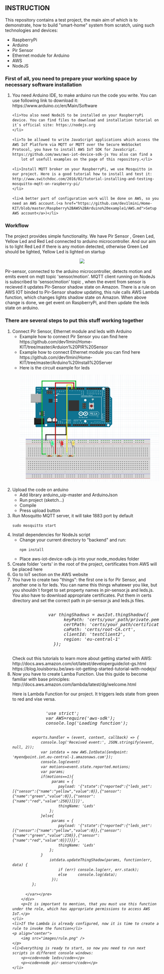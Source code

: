 <h2>INSTRUCTION</h2>

<p>This repository contains a test project, the main aim of which is to demonstrate, how to build "smart-home" system from scratch, using such technologies and devices:</p>
<ul>
    <li>RaspberryPi</li>
    <li>Arduino</li>
    <li>Pir Sensor</li>
    <li>Ethernet module for Arduino</li>
    <li>AWS</li>
    <li>NodeJS</li>
</ul>

<h3>First of all, you need to prepare your working space by necessary software installation</h3>
<ol>
    <li>You need Arduino IDE, to make arduino run the code you write. You can use following link to download it: https://www.arduino.cc/en/Main/Software
    </li>

    <li>You also need NodeJS to be installed on your RaspberryPi device. You can find files to download and installation tutorial on it`s official site: https://nodejs.org
    </li>

    <li>To be allowed to write JavaScript applications which access the AWS IoT Platform via MQTT or MQTT over the Secure WebSocket Protocol, you have to install AWS IoT SDK for JavaScript. https://github.com/aws/aws-iot-device-sdk-js You also can find a
        lot of usefull examples on the page of this repository.</li>

    <li>Install MQTT broker on your RaspberryPi, we use Mosquitto in our project. Here is a good tutorial how to install and test it: http://www.switchdoc.com/2016/02/tutorial-installing-and-testing-mosquitto-mqtt-on-raspberry-pi/
    </li>

    <li>A better part of configuration work will be done on AWS, so you need an AWS account.(<a href="https://github.com/dev1lmini/Home-KIT/blob/master/Raspberry%2BAWS%2BArduino%20example1/AWS.md">Setup AWS account</a>)</li>

</ol>
<h3>Workflow</h3>
<p>The project provides simple functionality. We have Pir Sensor , Green Led, Yellow Led and Red Led connected to arduino microcontroller. And our aim is to light Red Led if there is any motion detected, otherwise Green Led should be lighted, Yellow Led
    is lighted on startup</p>
<p align="center">
    <img src="images/workflow-diagram.png" />
</p>
<p>Pir-sensor, connected to the arduino microcontroller, detects motion and emits event on mqtt topic 'sensor/motion'. MQTT client running on NodeJs is subscribed to 'sensor/motion' topic , when the event from sensor is recieved it updates Pir-Sensor shadow
    state on Amazon. There is a rule on AWS IOT binded to Pir-Sensor shadow updating, this rule calls AWS Lambda function, which changes lights shadow state on Amazon. When above change is done, we get event on RaspberryPi, and then update the leds state
    on arduino.</p>

<h3>There are several steps to put this stuff working together</h3>
<ol>
    <li>Connect Pir Sensor, Ethernet module and leds with Arduino
        <ul>
            <li>Example how to connect Pir Sensor you can find here https://github.com/dev1lmini/Home-KIT/tree/master/Arduion%20PIR%20Sensor</li>
            <li>Example how to connect Ethernet module you can find here https://github.com/dev1lmini/Home-KIT/tree/master/Arduino%20Install%20Server</li>
            <li>Here is the circuit example for leds
                <p align="center">
                    <img src="images/leds.png" />
                </p>
            </li>
        </ul>
    </li>
    <li>Upload the code on arduino
        <ul>
            <li>Add library arduino_uip-master and ArduinoJson</li>
            <li>Run project (sketch...)</li>
            <li>Compile</li>
            <li>Press upload button</li>
        </ul>
    </li>
    <li>Run Mosquitto MQTT server, it will take 1883 port by default
        <p><code>sudo mosquitto start</code></p>
    </li>
    <li>Install dependencies for NodeJs script
        <ul>
            <li>Change your current directory to "backend" and run:
                <p><code>npm install</code></p>
            </li>
            <li>Place aws-iot-device-sdk-js into your node_modules folder</li>
        </ul>
    </li>
    <li>Create folder 'certs' in the root of the project, certificates from AWS will be placed here</li>
    <li>Go to IoT section on the AWS website</li>
    <li>You have to create two "things": the first one is for Pir Sensor, and another one is for leds. You can name this things whatewer you like,
       but you shouldn`t forget to set property names in pir-sensor.js and leds.js. You also have to download
        appropriate certificates. Put them in certs directory and set the correct path in pir-sensor.js and leds.js files.
        <p>
        <pre>  <var>
              var thingShadows = awsIot.thingShadow({
                    keyPath: 'certs/your_path/private.pem.key',
                    certPath: 'certs/your_path/certificate.pem.crt',
                    caPath: 'certs/root-CA.crt',
                    clientId: 'testClient2',
                    region: 'eu-central-1'
                });
          </var></pre>
          </p>
          Check out this tutorials to learn more about getting started with AWS:<br> http://docs.aws.amazon.com/iot/latest/developerguide/iot-gs.html<br>
          https://blog.louisborsu.be/aws-iot-getting-started-tutorial-with-nodejs/
    </li>
    <li>Now you have to create Lamba Function. Use this guide to become familiar with base principles:<br>http://docs.aws.amazon.com/lambda/latest/dg/welcome.html
        <p>Here is Lambda Function for our project.  It triggers leds state from green to red and vise versa.</p>
        <div>
        <pre>
           <var>
             'use strict';
             var AWS=require('aws-sdk');
             console.log('Loading function');

             exports.handler = (event, context, callback) => {
                 console.log('Received event:', JSON.stringify(event, null, 2));
                 var iotdata = new AWS.IotData({endpoint: 'myendpoint.iot.eu-central-1.amazonaws.com'});
                 console.log(event)
                 var motions=event.state.reported.motions;
                 var params;
                 if(motions==1){
                      params = {
                         payload: '{"state":{"reported":{"leds_set":[{"sensor":{"name":"yellow","value":0}},{"sensor":{"name":"green","value":0}},{"sensor":{"name":"red","value":250}}]}}}',
                         thingName: 'Leds'
                     };
                 }else{
                      params = {
                         payload: '{"state":{"reported":{"leds_set":[{"sensor":{"name":"yellow","value":0}},{"sensor":{"name":"green","value":250}},{"sensor":{"name":"red","value":0}}]}}}',
                         thingName: 'Leds'
                     };
                 }
                     iotdata.updateThingShadow(params, function(err, data) {
                         if (err) console.log(err, err.stack);
                         else     console.log(data);
                      });
             };

          </var></pre>
        </div>
        <p>It is important to mention, that you must use this function under the role, which has appropriate permissions to access AWS IoT.</p>
    </li>
    <li>If the Lambda is already configured, now it is time to create a rule to invoke the function</li>
    <p align="center">
        <img src="images/rule.png" />
    </p>
    <li>Everything is ready to start, so now you need to run next scripts in different console windows:
        <p><code>node leds</code></p>
        <p><code>node pir-sensor</code></p>
    </li>
</ol>
